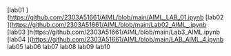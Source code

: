 [lab01 ](https://github.com/2303A51661/AIML/blob/main/AIML_LAB_01.ipynb
[lab02 ](https://github.com/2303A51661/AIML/blob/main/Lab02_AIML_.ipynb
[lab03 ]h\(ttps://github.com/2303A51661/AIML/blob/main/Lab3_AIML.ipynb
[lab04 ](https://github.com/2303A51661/AIML/blob/main/LAB_AIML_4.ipynb
lab05
lab06
lab07
lab08
lab09
lab10
